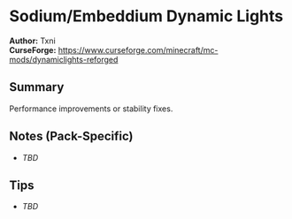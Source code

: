 # Sodium/Embeddium Dynamic Lights

**Author:** Txni  
**CurseForge:** https://www.curseforge.com/minecraft/mc-mods/dynamiclights-reforged

## Summary
Performance improvements or stability fixes.

## Notes (Pack-Specific)
- _TBD_

## Tips
- _TBD_

